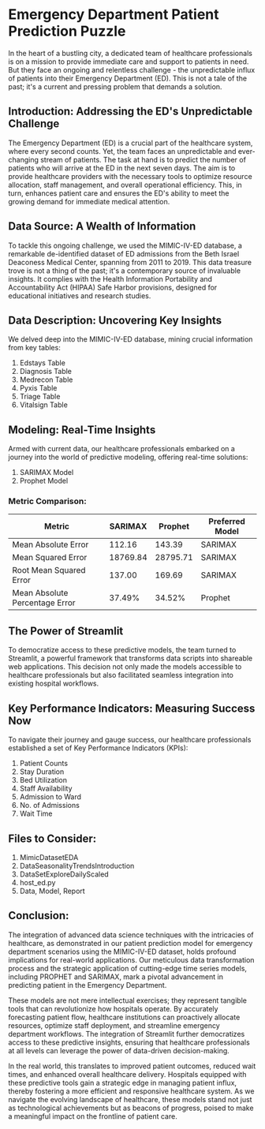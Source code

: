 # Emergency Department Patient Prediction Puzzle

In the heart of a bustling city, a dedicated team of healthcare professionals is on a mission to provide immediate care and support to patients in need. But they face an ongoing and relentless challenge - the unpredictable influx of patients into their Emergency Department (ED). This is not a tale of the past; it's a current and pressing problem that demands a solution.

## Introduction: Addressing the ED's Unpredictable Challenge

The Emergency Department (ED) is a crucial part of the healthcare system, where every second counts. Yet, the team faces an unpredictable and ever-changing stream of patients. The task at hand is to predict the number of patients who will arrive at the ED in the next seven days. The aim is to provide healthcare providers with the necessary tools to optimize resource allocation, staff management, and overall operational efficiency. This, in turn, enhances patient care and ensures the ED's ability to meet the growing demand for immediate medical attention.

## Data Source: A Wealth of Information

To tackle this ongoing challenge, we used the MIMIC-IV-ED database, a remarkable de-identified dataset of ED admissions from the Beth Israel Deaconess Medical Center, spanning from 2011 to 2019. This data treasure trove is not a thing of the past; it's a contemporary source of invaluable insights. It complies with the Health Information Portability and Accountability Act (HIPAA) Safe Harbor provisions, designed for educational initiatives and research studies.

## Data Description: Uncovering Key Insights

We delved deep into the MIMIC-IV-ED database, mining crucial information from key tables:
1. Edstays Table
2. Diagnosis Table
3. Medrecon Table
4. Pyxis Table
5. Triage Table
6. Vitalsign Table

## Modeling: Real-Time Insights

Armed with current data, our healthcare professionals embarked on a journey into the world of predictive modeling, offering real-time solutions:
1. SARIMAX Model
2. Prophet Model

### Metric Comparison:
| Metric                        | SARIMAX | Prophet | Preferred Model |
|-------------------------------|---------|---------|-----------------|
| Mean Absolute Error           | 112.16  | 143.39  | SARIMAX         |
| Mean Squared Error            | 18769.84| 28795.71| SARIMAX         |
| Root Mean Squared Error       | 137.00  | 169.69  | SARIMAX         |
| Mean Absolute Percentage Error| 37.49%  | 34.52%  | Prophet         |

## The Power of Streamlit

To democratize access to these predictive models, the team turned to Streamlit, a powerful framework that transforms data scripts into shareable web applications. This decision not only made the models accessible to healthcare professionals but also facilitated seamless integration into existing hospital workflows.

## Key Performance Indicators: Measuring Success Now

To navigate their journey and gauge success, our healthcare professionals established a set of Key Performance Indicators (KPIs):
1. Patient Counts
2. Stay Duration
3. Bed Utilization
4. Staff Availability
5. Admission to Ward
6. No. of Admissions
7. Wait Time

## Files to Consider:

1. MimicDatasetEDA
2. DataSeasonalityTrendsIntroduction
3. DataSetExploreDailyScaled
4. host_ed.py
5. Data, Model, Report

## Conclusion:

The integration of advanced data science techniques with the intricacies of healthcare, as demonstrated in our patient prediction model for emergency department scenarios using the MIMIC-IV-ED dataset, holds profound implications for real-world applications. Our meticulous data transformation process and the strategic application of cutting-edge time series models, including PROPHET and SARIMAX, mark a pivotal advancement in predicting patient in the Emergency Department.

These models are not mere intellectual exercises; they represent tangible tools that can revolutionize how hospitals operate. By accurately forecasting patient flow, healthcare institutions can proactively allocate resources, optimize staff deployment, and streamline emergency department workflows. The integration of Streamlit further democratizes access to these predictive insights, ensuring that healthcare professionals at all levels can leverage the power of data-driven decision-making.

In the real world, this translates to improved patient outcomes, reduced wait times, and enhanced overall healthcare delivery. Hospitals equipped with these predictive tools gain a strategic edge in managing patient influx, thereby fostering a more efficient and responsive healthcare system. As we navigate the evolving landscape of healthcare, these models stand not just as technological achievements but as beacons of progress, poised to make a meaningful impact on the frontline of patient care.


